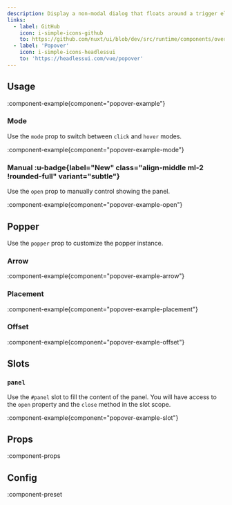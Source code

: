 ```yaml
---
description: Display a non-modal dialog that floats around a trigger element.
links:
  - label: GitHub
    icon: i-simple-icons-github
    to: https://github.com/nuxt/ui/blob/dev/src/runtime/components/overlays/Popover.vue
  - label: 'Popover'
    icon: i-simple-icons-headlessui
    to: 'https://headlessui.com/vue/popover'
---
```


## Usage

:component-example{component="popover-example"}

### Mode

Use the `mode` prop to switch between `click` and `hover` modes.

:component-example{component="popover-example-mode"}

### Manual :u-badge{label="New" class="align-middle ml-2 !rounded-full" variant="subtle"}

Use the `open` prop to manually control showing the panel.

:component-example{component="popover-example-open"}

## Popper

Use the `popper` prop to customize the popper instance.

### Arrow

:component-example{component="popover-example-arrow"}

### Placement

:component-example{component="popover-example-placement"}

### Offset

:component-example{component="popover-example-offset"}

## Slots

### `panel`

Use the `#panel` slot to fill the content of the panel. You will have access to the `open` property and the `close` method in the slot scope.

:component-example{component="popover-example-slot"}

## Props

:component-props

## Config

:component-preset
